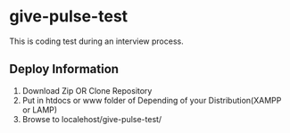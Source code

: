 # give-pulse-test
This is coding test during an interview process.

## Deploy Information
<ol>
  <li>Download Zip OR Clone Repository</li>
  <li>Put in htdocs or www folder of Depending of your Distribution(XAMPP or LAMP)</li>
  <li>Browse to localehost/give-pulse-test/</li>
</ol>
